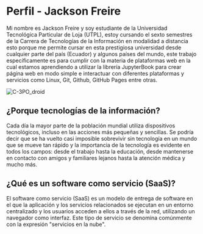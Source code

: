 # Perfil - Jackson Freire

Mi nombre es Jackson Freire y soy estudiante de la Universidad Tecnológica Particular de Loja (UTPL), estoy cursando el sexto semestres de la Carrera de Tecnologías de la Información en modalidad a distancia
esto porque me permite cursar en esta prestigiosa universidad desde cualquier parte del país (Ecuador) y algunos países del mundo, este trabajo específicamente es para cumplir con la materia de plataformas web en la cual estamos aprendiendo a utilizar la librería JupyterBook para crear página web en modo simple e interactuar con diferentes plataformas y servicios como Linux, Git, Github, GitHub Pages entre otras.

![C-3PO_droid](../../images/PerfilJackson.jpg)

## ¿Porque tecnologías de la información? 
Cada día la mayor parte de la población mundial utiliza dispositivos tecnológicos, incluso en las acciones más pequeñas y sencillas. 
Se podría decir que se ha vuelto casi imposible sobrevivir sin tecnología en un mundo que se mueve tan rápido y la importancia de la tecnología es evidente en todos los campos: desde el trabajo hasta la educación, desde mantenerse en contacto con amigos y familiares lejanos hasta la atención médica y mucho más.

## ¿Qué es un software como servicio (SaaS)?
El software como servicio (SaaS) es un modelo de entrega de software en el que la aplicación y los servicios relacionados se ejecutan en un entorno centralizado y los usuarios acceden a ellos a través de la red, utilizando un navegador como interfaz.
Este tipo de servicio se denomina comúnmente con la expresión "servicios en la nube".

